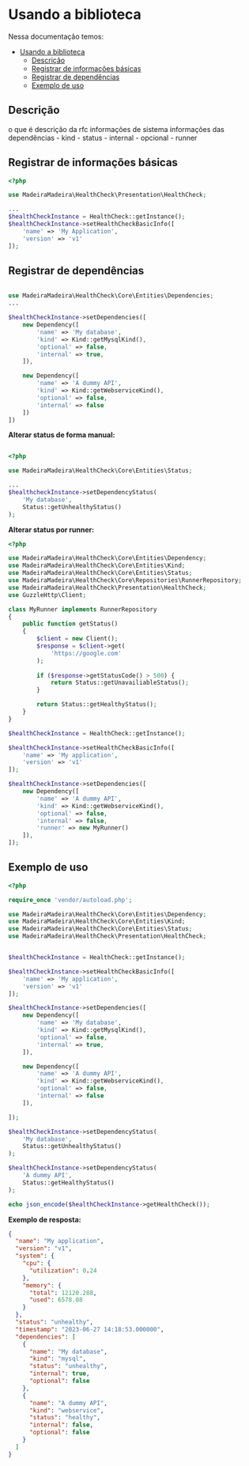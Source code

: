 # Usando a biblioteca

Nessa documentação temos:
- [Usando a biblioteca](#usando-a-biblioteca)
  - [Descrição](#descrição)
  - [Registrar de informações básicas](#registrar-de-informações-básicas)
  - [Registrar de dependências](#registrar-de-dependências)
  - [Exemplo de uso](#exemplo-de-uso)

## Descrição

o que é
descrição da rfc
informações de sistema
informações das dependências
    - kind
    - status
    - internal
    - opcional
    - runner
## Registrar de informações básicas

```php
<?php

use MadeiraMadeira\HealthCheck\Presentation\HealthCheck;

...
$healthCheckInstance = HealthCheck::getInstance();
$healthCheckInstance->setHealthCheckBasicInfo([
    'name' => 'My Application',
    'version' => 'v1'
]);
```

## Registrar de dependências
```php

use MadeiraMadeira\HealthCheck\Core\Entities\Dependencies;
...

$healthCheckInstance->setDependencies([
    new Dependency([
        'name' => 'My database',
        'kind' => Kind::getMysqlKind(),
        'optional' => false,
        'internal' => true,
    ]),

    new Dependency([
        'name' => 'A dummy API',
        'kind' => Kind::getWebserviceKind(),
        'optional' => false,
        'internal' => false
    ])
])
```

**Alterar status de forma manual:**

```php

<?php

use MadeiraMadeira\HealthCheck\Core\Entities\Status;

...
$healthcheckInstance->setDependencyStatus(
    'My database', 
    Status::getUnhealthyStatus()
);
```

**Alterar status por runner:**

```php
<?php

use MadeiraMadeira\HealthCheck\Core\Entities\Dependency;
use MadeiraMadeira\HealthCheck\Core\Entities\Kind;
use MadeiraMadeira\HealthCheck\Core\Entities\Status;
use MadeiraMadeira\HealthCheck\Core\Repositories\RunnerRepository;
use MadeiraMadeira\HealthCheck\Presentation\HealthCheck;
use GuzzleHttp\Client;

class MyRunner implements RunnerRepository
{
    public function getStatus()
    {
        $client = new Client();
        $response = $client->get(
            'https://google.com'
        );
        
        if ($response->getStatusCode() > 500) {
            return Status::getUnavailiableStatus();
        }

        return Status::getHealthyStatus();
    }
}

$healthCheckInstance = HealthCheck::getInstance();

$healthCheckInstance->setHealthCheckBasicInfo([
    'name' => 'My application',
    'version' => 'v1'
]);

$healthCheckInstance->setDependencies([
    new Dependency([
        'name' => 'A dummy API',
        'kind' => Kind::getWebserviceKind(),
        'optional' => false,
        'internal' => false,
        'runner' => new MyRunner()
    ]),
]);

```


## Exemplo de uso
```php
<?php

require_once 'vendor/autoload.php';

use MadeiraMadeira\HealthCheck\Core\Entities\Dependency;
use MadeiraMadeira\HealthCheck\Core\Entities\Kind;
use MadeiraMadeira\HealthCheck\Core\Entities\Status;
use MadeiraMadeira\HealthCheck\Presentation\HealthCheck;


$healthCheckInstance = HealthCheck::getInstance();

$healthCheckInstance->setHealthCheckBasicInfo([
    'name' => 'My application',
    'version' => 'v1'
]);

$healthCheckInstance->setDependencies([
    new Dependency([
        'name' => 'My database',
        'kind' => Kind::getMysqlKind(),
        'optional' => false,
        'internal' => true,
    ]),

    new Dependency([
        'name' => 'A dummy API',
        'kind' => Kind::getWebserviceKind(),
        'optional' => false,
        'internal' => false
    ]),

]);

$healthCheckInstance->setDependencyStatus(
    'My database',
    Status::getUnhealthyStatus()  
);

$healthCheckInstance->setDependencyStatus(
    'A dummy API',
    Status::getHealthyStatus()  
);

echo json_encode($healthCheckInstance->getHealthCheck());
```

**Exemplo de resposta:**

```json
{
  "name": "My application",
  "version": "v1",
  "system": {
    "cpu": {
      "utilization": 0.24
    },
    "memory": {
      "total": 12120.288,
      "used": 6578.08
    }
  },
  "status": "unhealthy",
  "timestamp": "2023-06-27 14:18:53.000000",
  "dependencies": [
    {
      "name": "My database",
      "kind": "mysql",
      "status": "unhealthy",
      "internal": true,
      "optional": false
    },
    {
      "name": "A dummy API",
      "kind": "webservice",
      "status": "healthy",
      "internal": false,
      "optional": false
    }
  ]
}
```